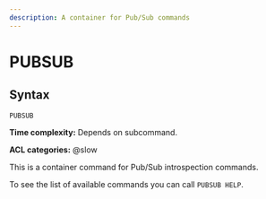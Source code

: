 ```yaml
---
description: A container for Pub/Sub commands
---
```


# PUBSUB

## Syntax

    PUBSUB 

**Time complexity:** Depends on subcommand.

**ACL categories:** @slow

This is a container command for Pub/Sub introspection commands.

To see the list of available commands you can call `PUBSUB HELP`.
